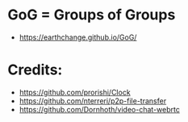 # GoG = Groups of Groups
* https://earthchange.github.io/GoG/

# Credits:
* https://github.com/prorishi/Clock
* https://github.com/nterreri/p2p-file-transfer
* https://github.com/Dornhoth/video-chat-webrtc
